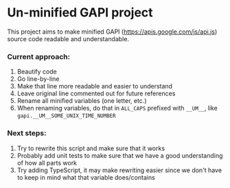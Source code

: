 # Un-minified GAPI project

This project aims to make minified GAPI (https://apis.google.com/js/api.js) source code readable and understandable.

### Current approach:

1. Beautify code
2. Go line-by-line
3. Make that line more readable and easier to understand
4. Leave original line commented out for future references
5. Rename all minified variables (one letter, etc.)
6. When renaming variables, do that in `ALL_CAPS` prefixed with `__UM__`, like `gapi.__UM__SOME_UNIX_TIME_NUMBER`

### Next steps:

1. Try to rewrite this script and make sure that it works
2. Probably add unit tests to make sure that we have a good understanding of how all parts work
3. Try adding TypeScript, it may make rewriting easier since we don't have to keep in mind what that variable does/contains
